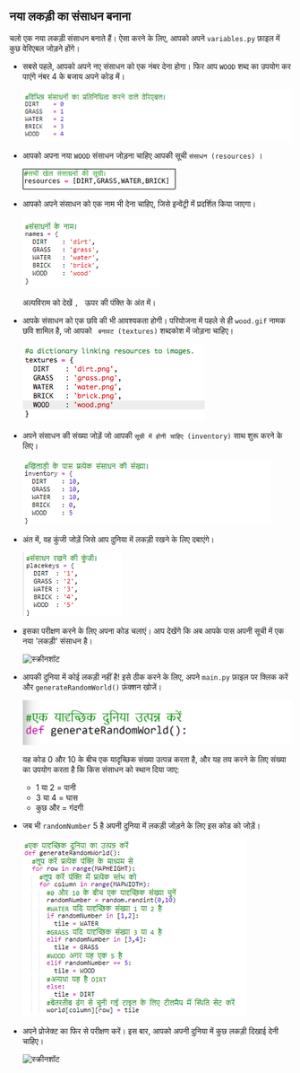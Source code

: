 ## नया लकड़ी का संसाधन बनाना

चलो एक नया लकड़ी संसाधन बनाते हैं। ऐसा करने के लिए, आपको अपने ` variables.py ` फ़ाइल में कुछ वेरिएबल जोड़ने होंगे।

+ सबसे पहले, आपको अपने नए संसाधन को एक नंबर देना होगा। फिर आप ` WOOD ` शब्द का उपयोग कर पाएंगे नंबर 4 के बजाय अपने कोड में।
    
    ![स्क्रीनशॉट](images/craft-wood-const.png)

+ आपको अपना नया ` WOOD ` संसाधन जोड़ना चाहिए आपकी सूची ` संसाधन (resources) ` ।
    
    ![स्क्रीनशॉट](images/craft-wood-resources.png)

+ आपको अपने संसाधन को एक नाम भी देना चाहिए, जिसे इन्वेंट्री में प्रदर्शित किया जाएगा।
    
    ![स्क्रीनशॉट](images/craft-wood-name.png)
    
    अल्पविराम को देखें `, ` ऊपर की पंक्ति के अंत में।

+ आपके संसाधन को एक छवि की भी आवश्यकता होगी। परियोजना में पहले से ही ` wood.gif ` नामक छवि शामिल है, जो आपको ` बनावट (textures)` शब्दकोश में जोड़ना चाहिए।
    
    ![स्क्रीनशॉट](images/craft-wood-texture.png)

+ अपने संसाधन की संख्या जोड़ें जो आपकी ` सूची में होनी चाहिए (inventory) ` साथ शुरू करने के लिए।
    
    ![स्क्रीनशॉट](images/craft-wood-inventory.png)

+ अंत में, वह कुंजी जोड़ें जिसे आप दुनिया में लकड़ी रखने के लिए दबाएंगे।
    
    ![स्क्रीनशॉट](images/craft-wood-placekey.png)

+ इसका परीक्षण करने के लिए अपना कोड चलाएं। आप देखेंगे कि अब आपके पास अपनी सूची में एक नया 'लकड़ी' संसाधन है।
    
    ![स्क्रीनशॉट](images/craft-wood-test.png)

+ आपकी दुनिया में कोई लकड़ी नहीं है! इसे ठीक करने के लिए, अपने ` main.py ` फ़ाइल पर क्लिक करें और ` generateRandomWorld() ` फ़ंक्शन खोजें।
    
    ![स्क्रीनशॉट](images/craft-wood-random1.png)
    
    यह कोड 0 और 10 के बीच एक यादृच्छिक संख्या उत्पन्न करता है, और यह तय करने के लिए संख्या का उपयोग करता है कि किस संसाधन को स्थान दिया जाए:
    
    + 1 या 2 = पानी
    + 3 या 4 = घास
    + कुछ और = गंदगी

+ जब भी ` randomNumber ` 5 है अपनी दुनिया में लकड़ी जोड़ने के लिए इस कोड को जोड़ें।
    
    ![स्क्रीनशॉट](images/craft-wood-random2.png)

+ अपने प्रोजेक्ट का फिर से परीक्षण करें। इस बार, आपको अपनी दुनिया में कुछ लकड़ी दिखाई देनी चाहिए।
    
    ![स्क्रीनशॉट](images/craft-wood-test2.png)